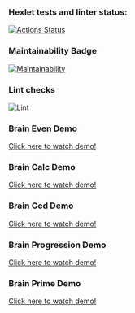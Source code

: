 ### Hexlet tests and linter status:
[![Actions Status](https://github.com/oddzye/frontend-project-lvl1/workflows/hexlet-check/badge.svg)](https://github.com/oddzye/frontend-project-lvl1/actions)

### Maintainability Badge
[![Maintainability](https://api.codeclimate.com/v1/badges/a99a88d28ad37a79dbf6/maintainability)](https://codeclimate.com/github/oddzye/frontend-project-lvl1/maintainability)

### Lint checks
![Lint](https://github.com/oddzye/frontend-project-lvl1/actions/workflows/lint-check.yml/badge.svg)

### Brain Even Demo
[Click here to watch demo!](https://asciinema.org/a/L7jCWP1zByg83QLD3IDM3ohGc)

### Brain Calc Demo
[Click here to watch demo!](https://asciinema.org/a/v4sjh8i2cC9HAAWJJZHrZCbgR)

### Brain Gcd Demo
[Click here to watch demo!](https://asciinema.org/a/2E5LUCTZGNuIkJFeIFPCWBrJ1)

### Brain Progression Demo
[Click here to watch demo!](https://asciinema.org/a/C0VgR2jFUTKt1exuRlJmns9YG)

### Brain Prime Demo
[Click here to watch demo!](https://asciinema.org/a/p5UNfFkRI0eBnDeQB4NCrUKtP)
